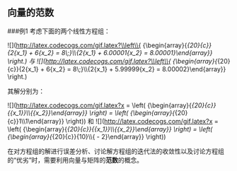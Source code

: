 ## 向量的范数

###例1 
考虑下面的两个线性方程组：  

![](http://latex.codecogs.com/gif.latex?\\left\\{ {\\begin{array}{*{20}{c}}{2{x_1} + 6{x_2} = 8\\;}\\\\{2{x_1} + 6.00001{x_2} = 8.00001}\\end{array}} \\right.)    与    ![](http://latex.codecogs.com/gif.latex?\\left\\{ {\\begin{array}{*{20}{c}}{2{x_1} + 6{x_2} = 8\\;}\\\\{2{x_1} + 5.99999{x_2} = 8.00002}\\end{array}} \\right.)  

其解分别为：  

![](http://latex.codecogs.com/gif.latex?x = \\left( {\\begin{array}{*{20}{c}}{{x_1}}\\\\{{x_2}}\\end{array}} \\right) = \\left( {\\begin{array}{*{20}{c}}1\\\\1\\end{array}} \\right))    和    ![](http://latex.codecogs.com/gif.latex?x = \\left( {\\begin{array}{*{20}{c}}{{x_1}}\\\\{{x_2}}\\end{array}} \\right) = \\left( {\\begin{array}{*{20}{c}}{10}\\\\{ - 2}\\end{array}} \\right))  

在对方程组的解进行误差分析、讨论解方程组的迭代法的收敛性以及讨论方程组的“优劣”时，需要利用向量与矩阵的**范数**的概念。  






